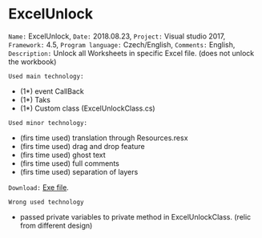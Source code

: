 # ExcelUnlock

`Name:` ExcelUnlock, `Date:` 2018.08.23, `Project:` Visual studio 2017, `Framework:` 4.5, `Program language:` Czech/English, `Comments:` English, `Description:` Unlock all Worksheets in specific Excel file. (does not unlock the workbook)

`Used main technology:`
- (1*) event CallBack
- (1*) Taks
- (1*) Custom class (ExcelUnlockClass.cs)

`Used minor technology:`
- (firs time used) translation through Resources.resx
- (firs time used) drag and drop feature
- (firs time used) ghost text
- (firs time used) full comments
- (firs time used) separation of layers

`Download:`
[Exe file](https://github.com/ArmasterCZ/ExcelUnlock/raw/master/ExcelUnlock/obj/Debug/ExcelUnlock.exe).

`Wrong used technology` 
- passed private variables to private method in ExcelUnlockClass. (relic from different design)


